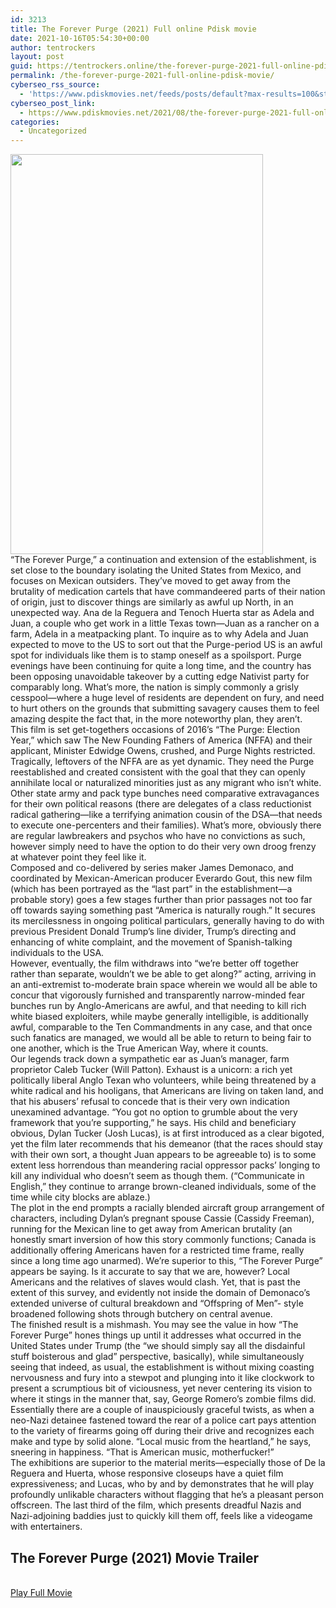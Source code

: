 ```yaml
---
id: 3213
title: The Forever Purge (2021) Full online Pdisk movie
date: 2021-10-16T05:54:30+00:00
author: tentrockers
layout: post
guid: https://tentrockers.online/the-forever-purge-2021-full-online-pdisk-movie/
permalink: /the-forever-purge-2021-full-online-pdisk-movie/
cyberseo_rss_source:
  - 'https://www.pdiskmovies.net/feeds/posts/default?max-results=100&start-index=1001'
cyberseo_post_link:
  - https://www.pdiskmovies.net/2021/08/the-forever-purge-2021-full-online.html
categories:
  - Uncategorized
---
```

<div class="separator">
  <a href="https://1.bp.blogspot.com/-pozXioQpwks/YRffUX2XLPI/AAAAAAAAALs/P69Ui723wUo3EPs8PGKou4ahTQ-hUU8FwCLcBGAsYHQ/s1583/The%2BForever%2BPurge%2B%25282021%2529%2BFull%2Bonline%2BPdisk%2Bmovie.jpg" imageanchor="1"><img loading="lazy" border="0" data-original-height="1583" data-original-width="1000" height="640" src="https://1.bp.blogspot.com/-pozXioQpwks/YRffUX2XLPI/AAAAAAAAALs/P69Ui723wUo3EPs8PGKou4ahTQ-hUU8FwCLcBGAsYHQ/w404-h640/The%2BForever%2BPurge%2B%25282021%2529%2BFull%2Bonline%2BPdisk%2Bmovie.jpg" width="404" /></a>
</div>



<div>
  <div>
    &#8220;The Forever Purge,&#8221; a continuation and extension of the establishment, is set close to the boundary isolating the United States from Mexico, and focuses on Mexican outsiders. They&#8217;ve moved to get away from the brutality of medication cartels that have commandeered parts of their nation of origin, just to discover things are similarly as awful up North, in an unexpected way. Ana de la Reguera and Tenoch Huerta star as Adela and Juan, a couple who get work in a little Texas town—Juan as a rancher on a farm, Adela in a meatpacking plant. To inquire as to why Adela and Juan expected to move to the US to sort out that the Purge-period US is an awful spot for individuals like them is to stamp oneself as a spoilsport. Purge evenings have been continuing for quite a long time, and the country has been opposing unavoidable takeover by a cutting edge Nativist party for comparably long. What&#8217;s more, the nation is simply commonly a grisly cesspool—where a huge level of residents are dependent on fury, and need to hurt others on the grounds that submitting savagery causes them to feel amazing despite the fact that, in the more noteworthy plan, they aren&#8217;t.&nbsp;
  </div>
  
  <div>
    This film is set get-togethers occasions of 2016&#8217;s &#8220;The Purge: Election Year,&#8221; which saw The New Founding Fathers of America (NFFA) and their applicant, Minister Edwidge Owens, crushed, and Purge Nights restricted. Tragically, leftovers of the NFFA are as yet dynamic. They need the Purge reestablished and created consistent with the goal that they can openly annihilate local or naturalized minorities just as any migrant who isn&#8217;t white. Other state army and pack type bunches need comparative extravagances for their own political reasons (there are delegates of a class reductionist radical gathering—like a terrifying animation cousin of the DSA—that needs to execute one-percenters and their families). What&#8217;s more, obviously there are regular lawbreakers and psychos who have no convictions as such, however simply need to have the option to do their very own droog frenzy at whatever point they feel like it.&nbsp;
  </div>
  
  <div>
    Composed and co-delivered by series maker James Demonaco, and coordinated by Mexican-American producer Everardo Gout, this new film (which has been portrayed as the &#8220;last part&#8221; in the establishment—a probable story) goes a few stages further than prior passages not too far off towards saying something past &#8220;America is naturally rough.&#8221; It secures its mercilessness in ongoing political particulars, generally having to do with previous President Donald Trump&#8217;s line divider, Trump&#8217;s directing and enhancing of white complaint, and the movement of Spanish-talking individuals to the USA.&nbsp;
  </div>
  
  <div>
    However, eventually, the film withdraws into &#8220;we&#8217;re better off together rather than separate, wouldn&#8217;t we be able to get along?&#8221; acting, arriving in an anti-extremist to-moderate brain space wherein we would all be able to concur that vigorously furnished and transparently narrow-minded fear bunches run by Anglo-Americans are awful, and that needing to kill rich white biased exploiters, while maybe generally intelligible, is additionally awful, comparable to the Ten Commandments in any case, and that once such fanatics are managed, we would all be able to return to being fair to one another, which is the True American Way, where it counts.&nbsp;
  </div>
  
  <div>
    Our legends track down a sympathetic ear as Juan&#8217;s manager, farm proprietor Caleb Tucker (Will Patton). Exhaust is a unicorn: a rich yet politically liberal Anglo Texan who volunteers, while being threatened by a white radical and his hooligans, that Americans are living on taken land, and that his abusers&#8217; refusal to concede that is their very own indication unexamined advantage. &#8220;You got no option to grumble about the very framework that you&#8217;re supporting,&#8221; he says. His child and beneficiary obvious, Dylan Tucker (Josh Lucas), is at first introduced as a clear bigoted, yet the film later recommends that his demeanor (that the races should stay with their own sort, a thought Juan appears to be agreeable to) is to some extent less horrendous than meandering racial oppressor packs&#8217; longing to kill any individual who doesn&#8217;t seem as though them. (&#8220;Communicate in English,&#8221; they continue to arrange brown-cleaned individuals, some of the time while city blocks are ablaze.)&nbsp;
  </div>
  
  <div>
    The plot in the end prompts a racially blended aircraft group arrangement of characters, including Dylan&#8217;s pregnant spouse Cassie (Cassidy Freeman), running for the Mexican line to get away from American brutality (an honestly smart inversion of how this story commonly functions; Canada is additionally offering Americans haven for a restricted time frame, really since a long time ago unarmed). We&#8217;re superior to this, &#8220;The Forever Purge&#8221; appears be saying. Is it accurate to say that we are, however? Local Americans and the relatives of slaves would clash. Yet, that is past the extent of this survey, and evidently not inside the domain of Demonaco&#8217;s extended universe of cultural breakdown and &#8220;Offspring of Men&#8221;- style broadened following shots through butchery on central avenue.&nbsp;
  </div>
  
  <div>
    The finished result is a mishmash. You may see the value in how &#8220;The Forever Purge&#8221; hones things up until it addresses what occurred in the United States under Trump (the &#8220;we should simply say all the disdainful stuff boisterous and glad&#8221; perspective, basically), while simultaneously seeing that indeed, as usual, the establishment is without mixing coasting nervousness and fury into a stewpot and plunging into it like clockwork to present a scrumptious bit of viciousness, yet never centering its vision to where it stings in the manner that, say, George Romero&#8217;s zombie films did. Essentially there are a couple of inauspiciously graceful twists, as when a neo-Nazi detainee fastened toward the rear of a police cart pays attention to the variety of firearms going off during their drive and recognizes each make and type by solid alone. &#8220;Local music from the heartland,&#8221; he says, sneering in happiness. &#8220;That is American music, motherfucker!&#8221;&nbsp;
  </div>
  
  <div>
    The exhibitions are superior to the material merits—especially those of De la Reguera and Huerta, whose responsive closeups have a quiet film expressiveness; and Lucas, who by and by demonstrates that he will play profoundly unlikable characters without flagging that he&#8217;s a pleasant person offscreen. The last third of the film, which presents dreadful Nazis and Nazi-adjoining baddies just to quickly kill them off, feels like a videogame with entertainers.
  </div>
</div>

<div>
  <h2>
    <span>The Forever Purge (2021)&nbsp;Movie Trailer</span>
  </h2>
</div>

  
<a href="https://kofilink.com/1/bnYyaW45MDAzbGs2?dn=1" onclick="window.open('https://kofilink.com/1/bnYyaW45MDAzbGs2?dn=1','popup','width=600,height=600'); return false;" target="popup" rel="noopener"><br /> Play Full Movie<br /> </a>